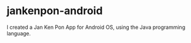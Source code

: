 # jankenpon-android
I created a Jan Ken Pon App for Android OS, using the Java programming language.
